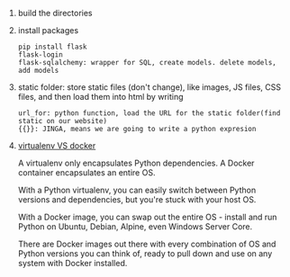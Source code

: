 1.  build the directories

2.  install packages

        pip install flask
        flask-login
        flask-sqlalchemy: wrapper for SQL, create models. delete models, add models

3.  static folder: store static files (don't change), like images, JS files, CSS files, and then load them into html by writing
    <script 
        type ="text/javascript"
        src = "{{ url_for('static', filename = 'index.js)}}"
        ></script>

        url_for: python function, load the URL for the static folder(find static on our website)
        {{}}: JINGA, means we are going to write a python expresion

4.  [virtualenv VS docker](https://stackoverflow.com/questions/50974960/whats-the-difference-between-docker-and-python-virtualenv#:~:text=A%20virtualenv%20only,with%20Docker%20installed.)

    A virtualenv only encapsulates Python dependencies. A Docker container encapsulates an entire OS.

    With a Python virtualenv, you can easily switch between Python versions and dependencies, but you're stuck with your host OS.

    With a Docker image, you can swap out the entire OS - install and run Python on Ubuntu, Debian, Alpine, even Windows Server Core.

    There are Docker images out there with every combination of OS and Python versions you can think of, ready to pull down and use on any system with Docker installed.
